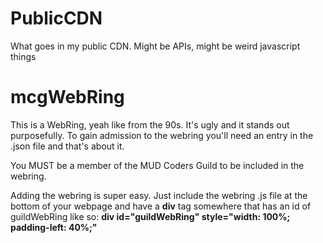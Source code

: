 # PublicCDN
What goes in my public CDN. Might be APIs, might be weird javascript things

# mcgWebRing

This is a WebRing, yeah like from the 90s. It's ugly and it stands out purposefully. To gain admission to the webring you'll need an entry in the .json file and that's about it.

You MUST be a member of the MUD Coders Guild to be included in the webring.

Adding the webring is super easy. Just include the webring .js file at the bottom of your webpage and have a **div** tag somewhere that has an id of guildWebRing like so: **div id="guildWebRing" style="width: 100%; padding-left: 40%;"**
